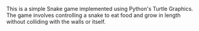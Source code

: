 This is a simple Snake game implemented using Python's Turtle Graphics. The game involves controlling a snake to eat food and grow in length without colliding with the walls or itself.
